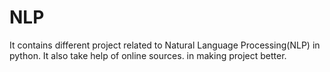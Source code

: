 # NLP
It contains different project related to Natural Language Processing(NLP) in python. It also take help of online sources. in making project better.
